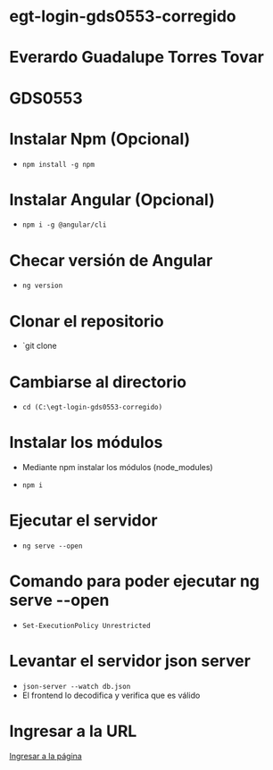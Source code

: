 # egt-login-gds0553-corregido
# Everardo Guadalupe Torres Tovar
# GDS0553

# Instalar Npm (Opcional)
- `npm install -g npm`

# Instalar Angular (Opcional)
- `npm i -g @angular/cli`

# Checar versión de Angular
- `ng version`

# Clonar el repositorio
- `git clone 

# Cambiarse al directorio
- `cd (C:\egt-login-gds0553-corregido)`


# Instalar los módulos
  * Mediante npm instalar los módulos (node_modules)
  - `npm i`

# Ejecutar el servidor
  * `ng serve --open`

# Comando para poder ejecutar ng serve --open
  * `Set-ExecutionPolicy Unrestricted`

# Levantar el servidor json server
  * `json-server --watch db.json`
  * El frontend lo decodifica y verifica que es válido

# Ingresar a la URL

[Ingresar a la página](https://localhost:4200/)

